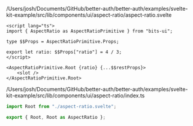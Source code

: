 /Users/josh/Documents/GitHub/better-auth/better-auth/examples/svelte-kit-example/src/lib/components/ui/aspect-ratio/aspect-ratio.svelte
```
<script lang="ts">
import { AspectRatio as AspectRatioPrimitive } from "bits-ui";

type $$Props = AspectRatioPrimitive.Props;

export let ratio: $$Props["ratio"] = 4 / 3;
</script>

<AspectRatioPrimitive.Root {ratio} {...$$restProps}>
	<slot />
</AspectRatioPrimitive.Root>

```
/Users/josh/Documents/GitHub/better-auth/better-auth/examples/svelte-kit-example/src/lib/components/ui/aspect-ratio/index.ts
```typescript
import Root from "./aspect-ratio.svelte";

export { Root, Root as AspectRatio };

```
